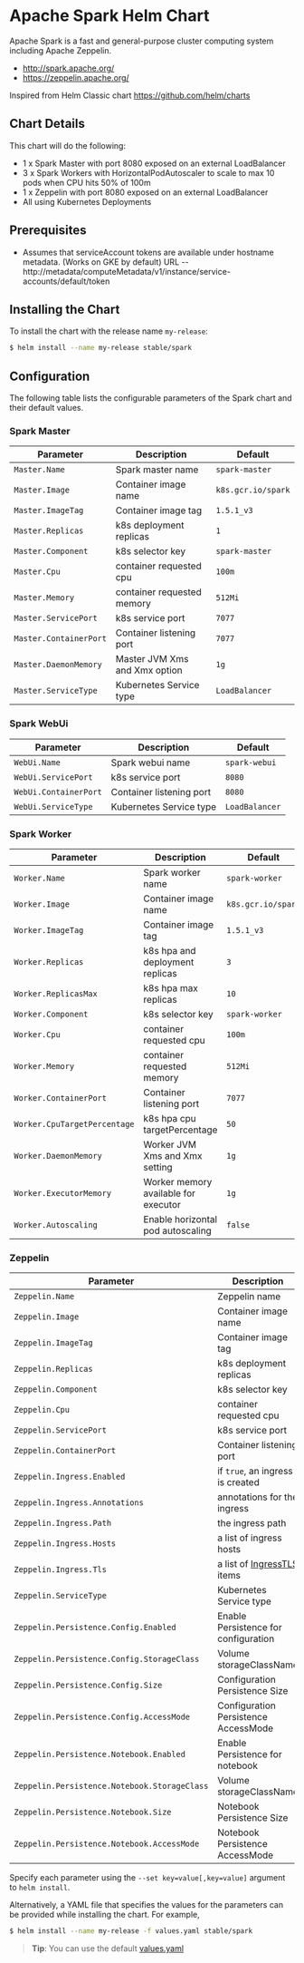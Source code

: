 # Apache Spark Helm Chart

Apache Spark is a fast and general-purpose cluster computing system including Apache Zeppelin.

* http://spark.apache.org/
* https://zeppelin.apache.org/

Inspired from Helm Classic chart https://github.com/helm/charts

## Chart Details
This chart will do the following:

* 1 x Spark Master with port 8080 exposed on an external LoadBalancer
* 3 x Spark Workers with HorizontalPodAutoscaler to scale to max 10 pods when CPU hits 50% of 100m
* 1 x Zeppelin with port 8080 exposed on an external LoadBalancer
* All using Kubernetes Deployments

## Prerequisites

* Assumes that serviceAccount tokens are available under hostname metadata. (Works on GKE by default) URL -- http://metadata/computeMetadata/v1/instance/service-accounts/default/token

## Installing the Chart

To install the chart with the release name `my-release`:

```bash
$ helm install --name my-release stable/spark
```

## Configuration

The following table lists the configurable parameters of the Spark chart and their default values.

### Spark Master

| Parameter               | Description                        | Default                                                    |
| ----------------------- | ---------------------------------- | ---------------------------------------------------------- |
| `Master.Name`           | Spark master name                  | `spark-master`                                             |
| `Master.Image`          | Container image name               | `k8s.gcr.io/spark`                                         |
| `Master.ImageTag`       | Container image tag                | `1.5.1_v3`                                                 |
| `Master.Replicas`       | k8s deployment replicas            | `1`                                                        |
| `Master.Component`      | k8s selector key                   | `spark-master`                                             |
| `Master.Cpu`            | container requested cpu            | `100m`                                                     |
| `Master.Memory`         | container requested memory         | `512Mi`                                                    |
| `Master.ServicePort`    | k8s service port                   | `7077`                                                     |
| `Master.ContainerPort`  | Container listening port           | `7077`                                                     |
| `Master.DaemonMemory`   | Master JVM Xms and Xmx option      | `1g`                                                       |
| `Master.ServiceType `   | Kubernetes Service type            | `LoadBalancer`                                             |

### Spark WebUi

|       Parameter       |           Description            |                         Default                          |
|-----------------------|----------------------------------|----------------------------------------------------------|
| `WebUi.Name`          | Spark webui name                 | `spark-webui`                                            |
| `WebUi.ServicePort`   | k8s service port                 | `8080`                                                   |
| `WebUi.ContainerPort` | Container listening port         | `8080`                                                   |
| `WebUi.ServiceType`   | Kubernetes Service type          | `LoadBalancer`                                           |

### Spark Worker

| Parameter                    | Description                          | Default                                                    |
| -----------------------      | ------------------------------------ | ---------------------------------------------------------- |
| `Worker.Name`                | Spark worker name                    | `spark-worker`                                             |
| `Worker.Image`               | Container image name                 | `k8s.gcr.io/spark`                                         |
| `Worker.ImageTag`            | Container image tag                  | `1.5.1_v3`                                                 |
| `Worker.Replicas`            | k8s hpa and deployment replicas      | `3`                                                        |
| `Worker.ReplicasMax`         | k8s hpa max replicas                 | `10`                                                       |
| `Worker.Component`           | k8s selector key                     | `spark-worker`                                             |
| `Worker.Cpu`                 | container requested cpu              | `100m`                                                     |
| `Worker.Memory`              | container requested memory           | `512Mi`                                                    |
| `Worker.ContainerPort`       | Container listening port             | `7077`                                                     |
| `Worker.CpuTargetPercentage` | k8s hpa cpu targetPercentage         | `50`                                                       |
| `Worker.DaemonMemory`        | Worker JVM Xms and Xmx setting       | `1g`                                                       |
| `Worker.ExecutorMemory`      | Worker memory available for executor | `1g`                                                       |
| `Worker.Autoscaling`         | Enable horizontal pod autoscaling    | `false`                                                    |


### Zeppelin

|          Parameter                           |           Description                |                         Default            |
|----------------------------------------------|--------------------------------------|--------------------------------------------|
| `Zeppelin.Name`                              | Zeppelin name                        | `zeppelin-controller`                      |
| `Zeppelin.Image`                             | Container image name                 | `apache/zeppelin`                          |
| `Zeppelin.ImageTag`                          | Container image tag                  | `0.7.3`                                    |
| `Zeppelin.Replicas`                          | k8s deployment replicas              | `1`                                        |
| `Zeppelin.Component`                         | k8s selector key                     | `zeppelin`                                 |
| `Zeppelin.Cpu`                               | container requested cpu              | `100m`                                     |
| `Zeppelin.ServicePort`                       | k8s service port                     | `8080`                                     |
| `Zeppelin.ContainerPort`                     | Container listening port             | `8080`                                     |
| `Zeppelin.Ingress.Enabled`                   | if `true`, an ingress is created     | `false`                                    |
| `Zeppelin.Ingress.Annotations`               | annotations for the ingress          | `{}`                                       |
| `Zeppelin.Ingress.Path`                      | the ingress path                     | `/`                                        |
| `Zeppelin.Ingress.Hosts`                     | a list of ingress hosts              | `[zeppelin.example.com]`                   |
| `Zeppelin.Ingress.Tls`                       | a list of [IngressTLS](https://v1-8.docs.kubernetes.io/docs/api-reference/v1.8/#ingresstls-v1beta1-extensions) items | `[]`
| `Zeppelin.ServiceType `                      | Kubernetes Service type              | `LoadBalancer`                             |
| `Zeppelin.Persistence.Config.Enabled`        | Enable Persistence for configuration | `false`                                    |
| `Zeppelin.Persistence.Config.StorageClass`   | Volume storageClassName              | `-` (no dynamic provisioning)              |
| `Zeppelin.Persistence.Config.Size`           | Configuration Persistence Size       | `10G`                                      |
| `Zeppelin.Persistence.Config.AccessMode`     | Configuration Persistence AccessMode | `ReadWriteOnce`                            |
| `Zeppelin.Persistence.Notebook.Enabled`      | Enable Persistence for notebook      | `false`                                    |
| `Zeppelin.Persistence.Notebook.StorageClass` | Volume storageClassName              | `-` (no dynamic provisioning)              |
| `Zeppelin.Persistence.Notebook.Size`         | Notebook Persistence Size            | `10G`                                      |
| `Zeppelin.Persistence.Notebook.AccessMode`   | Notebook Persistence AccessMode      | `ReadWriteOnce`                            |


Specify each parameter using the `--set key=value[,key=value]` argument to `helm install`.

Alternatively, a YAML file that specifies the values for the parameters can be provided while installing the chart. For example,

```bash
$ helm install --name my-release -f values.yaml stable/spark
```

> **Tip**: You can use the default [values.yaml](values.yaml)
